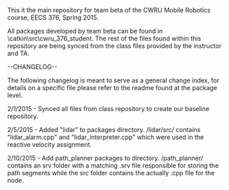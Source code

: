 This it the main repository for team beta of the CWRU Mobile Robotics course, EECS 376, Spring 2015.

All packages developed by team beta can be found in \catkin\src\cwru_376_student.
The rest of the files found within this repository are being synced from the class files provided by the instructor and TA.

--CHANGELOG--

The following changelog is meant to serve as a general change index,
for details on a specific file please refer to the readme found at the package level.

2/1/2015 - Synced all files from class repository to create our baseline repository.

2/5/2015 - Added "lidar" to packages directory. /lidar/src/ contains "lidar_alarm.cpp" and "lidar_interpreter.cpp" which were used in the reactive velocity assignment.

2/10/2015 - Add path_planner packages to directory. /path_planner/ contains an srv folder with a matching .srv file responsible for storing the path segments while the src folder contains the actually .cpp file for the node.